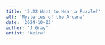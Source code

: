```yaml
---
title: '5.22 Want to Hear a Puzzle?'
alt: 'Mysteries of the Arcana'
date: '2024-10-03'
author: 'J Gray'
artist: 'Keira'
---
```

